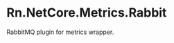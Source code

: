 # Rn.NetCore.Metrics.Rabbit
RabbitMQ plugin for metrics wrapper.

<!--(Rn.BuildScriptHelper){
	"version": "1.0.106",
	"replace": false
}(END)-->
